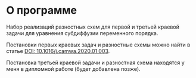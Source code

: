 # О программе
Набор реализаций разностных схем для первой и третьей краевой задачи для уравнения субдиффузии переменного порядка.

Постановки первых краевых задач и разностные схемы можно найти в статье [DOI: 10.1016/j.camwa.2020.01.003](https://doi.org/10.1016/j.camwa.2020.01.003).

Постановка третьей краевой задачи и разностная схема находятся у меня в дипломной работе (будет добавлена позже).
